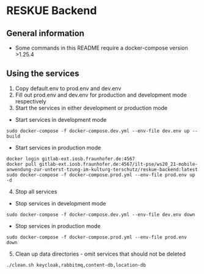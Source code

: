 # RESKUE Backend

## General information
- Some commands in this README require a docker-compose version >1.25.4

## Using the services
1. Copy default.env to prod.env and dev.env
2. Fill out prod.env and dev.env for production and development mode respectively
3. Start the services in either development or production mode
  * Start services in development mode
```
sudo docker-compose -f docker-compose.dev.yml --env-file dev.env up --build
```
  * Start services in production mode
```
docker login gitlab-ext.iosb.fraunhofer.de:4567
docker pull gitlab-ext.iosb.fraunhofer.de:4567/ilt-pse/ws20_21-mobile-anwendung-zur-unterst-tzung-im-kulturg-terschutz/reskue-backend:latest
sudo docker-compose -f docker-compose.prod.yml --env-file prod.env up -d
```
4. Stop all services
  * Stop services in development mode
```
sudo docker-compose -f docker-compose.dev.yml --env-file dev.env down
```
  * Stop services in production mode
```
sudo docker-compose -f docker-compose.prod.yml --env-file prod.env down
```
5. Clean up data directories - omit services that should not be deleted
```
./clean.sh keycloak,rabbitmq,content-db,location-db
```